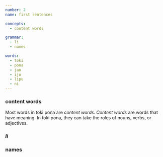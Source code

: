 ```yaml
---
number: 2
name: first sentences

concepts:
  - content words

grammar:
  - li
  - names

words:
  - toki
  - pona
  - jan
  - ijo
  - lipu
  - ni
---
```


### content words

Most words in toki pona are _content words_. <dfn>Content words</dfn> are words that have meaning. In toki pona, they can take the roles of nouns, verbs, or adjectives.



### _li_

### names
